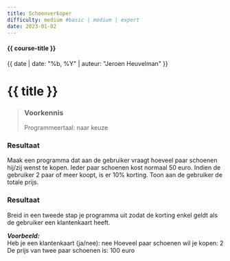 ```yaml
---
title: Schoenverkoper
difficulty: medium #basic | medium | expert
date: 2023-01-02
---
```


#### {{ course-title }}
{{ date | date: "%b, %Y" | auteur: "Jeroen Heuvelman" }}


# {{ title }}

> ### Voorkennis
> Programmeertaal: naar keuze

### Resultaat
Maak een programma dat aan de gebruiker vraagt hoeveel paar schoenen
hij/zij wenst te kopen. Ieder paar schoenen kost normaal 50 euro. Indien
de gebruiker 2 paar of meer koopt, is er 10% korting. Toon aan de
gebruiker de totale prijs.

### Resultaat
Breid in een tweede stap je programma uit zodat de korting enkel geldt
als de gebruiker een klantenkaart heeft.

***Voorbeeld:***  
Heb je een klantenkaart (ja/nee): nee Hoeveel paar schoenen wil je
kopen: 2 De prijs van twee paar schoenen is: 100 euro
